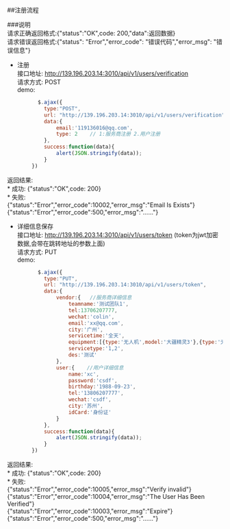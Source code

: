 ##注册流程

###说明  
请求正确返回格式:{"status":"OK",code: 200,"data":返回数据}  
请求错误返回格式:{"status": "Error","error_code": "错误代码","error_msg": "错误信息"}

* 注册  
接口地址: http://139.196.203.14:3010/api/v1/users/verification  
请求方式: POST    
demo:  
```javascript  
          $.ajax({
            type:"POST",
            url: "http://139.196.203.14:3010/api/v1/users/verification",
            data:{
                email:'119136016@qq.com',
                type: 2    // 1:服务商注册 2.用户注册
            },
            success:function(data){
                alert(JSON.stringify(data));
            }
        })
```  
返回结果:  
    * 成功: {"status":"OK",code: 200}  
    * 失败:   
{"status":"Error","error_code":10002,"error_msg":"Email Is Exists"}  
{"status":"Error","error_code":500,"error_msg":"......"}

* 详细信息保存  
接口地址: http://139.196.203.14:3010/api/v1/users/token  (token为jwt加密数据,会带在跳转地址的参数上面)  
请求方式: PUT    
demo:  
```javascript  
          $.ajax({
            type:"PUT",
            url: "http://139.196.203.14:3010/api/v1/users/token",
            data:{
                vendor:{   //服务商详细信息
                    teamname:'测试团队1',
                    tel:13706207777,
                    wechat:'colin',
                    email:'xx@qq.com',
                    city:'广州',
                    servicetime:'全天',
                    equipment:[{type:'无人机',model:'大疆精灵3'},{type:'无人机',model:'大疆精灵3'}],
                    servicetype:'1,2',
                    des:'测试'
                },
                user:{    //用户详细信息
                    name:'xc',
                    password:'csdf',
                    birthday:'1988-09-23',
                    tel:'13806207777',
                    wechat:'csdf',
                    city:'苏州',
                    idCard:'身份证'
                }  
            },
            success:function(data){
                alert(JSON.stringify(data));
            }
        })
```  
返回结果:  
    * 成功: {"status":"OK",code: 200}  
    * 失败:  
{"status":"Error","error_code":10005,"error_msg":"Verify invalid"}  
{"status":"Error","error_code":10004,"error_msg":"The User Has Been Verified"}  
{"status":"Error","error_code":10003,"error_msg":"Expire"}  
{"status":"Error","error_code":500,"error_msg":"......"}
